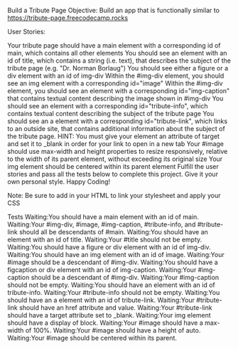 Build a Tribute Page
Objective: Build an app that is functionally similar to https://tribute-page.freecodecamp.rocks

User Stories:

Your tribute page should have a main element with a corresponding id of main, which contains all other elements
You should see an element with an id of title, which contains a string (i.e. text), that describes the subject of the tribute page (e.g. "Dr. Norman Borlaug")
You should see either a figure or a div element with an id of img-div
Within the #img-div element, you should see an img element with a corresponding id="image"
Within the #img-div element, you should see an element with a corresponding id="img-caption" that contains textual content describing the image shown in #img-div
You should see an element with a corresponding id="tribute-info", which contains textual content describing the subject of the tribute page
You should see an a element with a corresponding id="tribute-link", which links to an outside site, that contains additional information about the subject of the tribute page. HINT: You must give your element an attribute of target and set it to \_blank in order for your link to open in a new tab
Your #image should use max-width and height properties to resize responsively, relative to the width of its parent element, without exceeding its original size
Your img element should be centered within its parent element
Fulfill the user stories and pass all the tests below to complete this project. Give it your own personal style. Happy Coding!

Note: Be sure to add <link rel="stylesheet" href="styles.css"> in your HTML to link your stylesheet and apply your CSS

Tests
Waiting:You should have a main element with an id of main.
Waiting:Your #img-div, #image, #img-caption, #tribute-info, and #tribute-link should all be descendants of #main.
Waiting:You should have an element with an id of title.
Waiting:Your #title should not be empty.
Waiting:You should have a figure or div element with an id of img-div.
Waiting:You should have an img element with an id of image.
Waiting:Your #image should be a descendant of #img-div.
Waiting:You should have a figcaption or div element with an id of img-caption.
Waiting:Your #img-caption should be a descendant of #img-div.
Waiting:Your #img-caption should not be empty.
Waiting:You should have an element with an id of tribute-info.
Waiting:Your #tribute-info should not be empty.
Waiting:You should have an a element with an id of tribute-link.
Waiting:Your #tribute-link should have an href attribute and value.
Waiting:Your #tribute-link should have a target attribute set to \_blank.
Waiting:Your img element should have a display of block.
Waiting:Your #image should have a max-width of 100%.
Waiting:Your #image should have a height of auto.
Waiting:Your #image should be centered within its parent.
